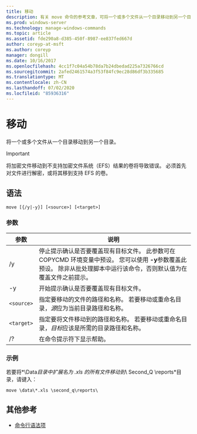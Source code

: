 ```yaml
---
title: 移动
description: 有关 move 命令的参考文章，可将一个或多个文件从一个目录移动到另一个目录。
ms.prod: windows-server
ms.technology: manage-windows-commands
ms.topic: article
ms.assetid: fde290a8-d385-450f-8987-ee837fed667d
author: coreyp-at-msft
ms.author: coreyp
manager: dongill
ms.date: 10/16/2017
ms.openlocfilehash: 4cc1f7c04a54b78da7b24dbedad225a7326766cd
ms.sourcegitcommit: 2afed2461574a3f53f84fc9ec28d86df3b335685
ms.translationtype: MT
ms.contentlocale: zh-CN
ms.lasthandoff: 07/02/2020
ms.locfileid: "85936316"
---
```

# <a name="move"></a>移动

将一个或多个文件从一个目录移动到另一个目录。

> [!IMPORTANT]
> 将加密文件移动到不支持加密文件系统（EFS）结果的卷将导致错误。 必须首先对文件进行解密，或将其移到支持 EFS 的卷。

## <a name="syntax"></a>语法

```
move [{/y|-y}] [<source>] [<target>]
```

### <a name="parameters"></a>参数

| 参数 | 说明 |
| --------- | ----------- |
| /y | 停止提示确认是否要覆盖现有目标文件。 此参数可在 COPYCMD 环境变量中预设。 您可以使用 **-y**参数覆盖此预设。 除非从批处理脚本中运行该命令，否则默认值为在覆盖文件之前提示。 |
| -y | 开始提示确认是否要覆盖现有目标文件。 |
| `<source>` | 指定要移动的文件的路径和名称。 若要移动或重命名目录，*源*应为当前目录路径和名称。 |
| `<target>` | 指定要将文件移动到的路径和名称。 若要移动或重命名目录，*目标*应该是所需的目录路径和名称。 |
| /? | 在命令提示符下显示帮助。 |

### <a name="examples"></a>示例

若要将*\Data*目录中扩展名为 .xls 的所有文件移动到*\ Second_Q \reports*目录，请键入：

```
move \data\*.xls \second_q\reports\
```

## <a name="additional-references"></a>其他参考

- [命令行语法项](command-line-syntax-key.md)
